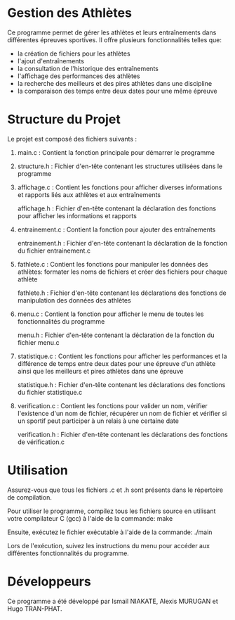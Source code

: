 # Gestion des Athlètes

Ce programme permet de gérer les athlètes et leurs entraînements dans différentes épreuves sportives. 
Il offre plusieurs fonctionnalités telles que:
  - la création de fichiers pour les athlètes
  - l'ajout d'entraînements
  - la consultation de l'historique des entraînements
  - l'affichage des performances des athlètes
  - la recherche des meilleurs et des pires athlètes dans une discipline
  - la comparaison des temps entre deux dates pour une même épreuve



# Structure du Projet
Le projet est composé des fichiers suivants :

1. main.c : Contient la fonction principale pour démarrer le programme


2. structure.h : Fichier d'en-tête contenant les structures utilisées dans le programme


3. affichage.c : Contient les fonctions pour afficher diverses informations et rapports liés aux athlètes et aux entraînements

   affichage.h : Fichier d'en-tête contenant la déclaration des fonctions pour afficher les informations et rapports


5. entrainement.c : Contient la fonction pour ajouter des entraînements
   
   entrainement.h : Fichier d'en-tête contenant la déclaration de la fonction du fichier entrainement.c


7. fathlete.c : Contient les fonctions pour manipuler les données des athlètes: formater les noms de fichiers et créer des fichiers pour chaque athlète
   
   fathlete.h : Fichier d'en-tête contenant les déclarations des fonctions de manipulation des données des athlètes


9. menu.c : Contient la fonction pour afficher le menu de toutes les fonctionnalités du programme
    
   menu.h : Fichier d'en-tête contenant la déclaration de la fonction du fichier menu.c


11. statistique.c : Contient les fonctions pour afficher les performances et la différence de temps entre deux dates pour une épreuve d'un athlète ainsi que les meilleurs et pires athlètes dans une épreuve
    
    statistique.h : Fichier d'en-tête contenant les déclarations des fonctions du fichier statistique.c


13. verification.c : Contient les fonctions pour valider un nom, vérifier l'existence d'un nom de fichier, récupérer un nom de fichier et vérifier si un sportif peut participer à un relais à une certaine date
    
    verification.h : Fichier d'en-tête contenant les déclarations des fonctions de vérification.c



# Utilisation
Assurez-vous que tous les fichiers .c et .h sont présents dans le répertoire de compilation.

Pour utiliser le programme, compilez tous les fichiers source en utilisant votre compilateur C (gcc) à l'aide de la commande: make

Ensuite, exécutez le fichier exécutable à l'aide de la commande: ./main

Lors de l'exécution, suivez les instructions du menu pour accéder aux différentes fonctionnalités du programme.



# Développeurs
Ce programme a été développé par Ismail NIAKATE, Alexis MURUGAN et Hugo TRAN-PHAT.
